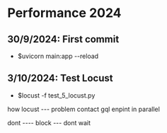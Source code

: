 # Performance 2024

## 30/9/2024: First commit
- $uvicorn main:app --reload

## 3/10/2024: Test Locust
- $locust -f test_5_locust.py


how locust --- problem contact gql enpint in parallel


dont ---- block --- dont wait









